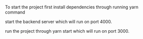 To start the project  first install dependencies through running yarn command

start the backend server which will run on port 4000.

run the project through yarn start which will run on port 3000.
